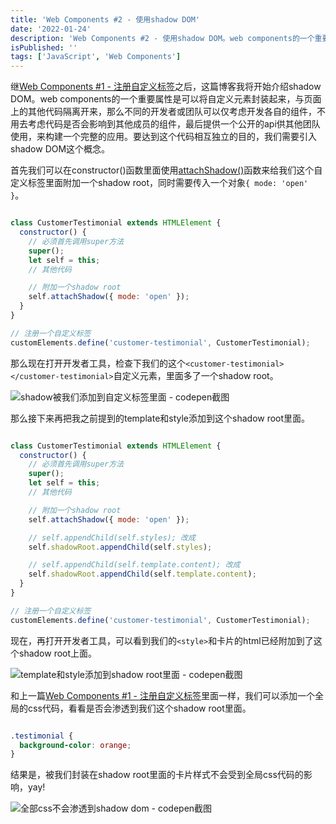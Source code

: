 ```yaml
---
title: 'Web Components #2 - 使用shadow DOM'
date: '2022-01-24'
description: 'Web Components #2 - 使用shadow DOM。web components的一个重要属性是可以将自定义元素封装起来，与页面上的其他代码隔离开来，那么不同的开发者或团队可以仅考虑开发各自的组件，不用去考虑代码是否会影响到其他成员的组件，最后只需要提供一个公开的api接口供其他团队使用即可。'
isPublished: ''
tags: ['JavaScript', 'Web Components']
---
```


继[Web Components #1 - 注册自定义标签](/posts/web-components-define-custom-elements)之后，这篇博客我将开始介绍shadow DOM。web components的一个重要属性是可以将自定义元素封装起来，与页面上的其他代码隔离开来，那么不同的开发者或团队可以仅考虑开发各自的组件，不用去考虑代码是否会影响到其他成员的组件，最后提供一个公开的api供其他团队使用，来构建一个完整的应用。要达到这个代码相互独立的目的，我们需要引入shadow DOM这个概念。

首先我们可以在constructor()函数里面使用[attachShadow()](https://developer.mozilla.org/zh-CN/docs/Web/API/Element/attachShadow)函数来给我们这个自定义标签里面附加一个shadow root，同时需要传入一个对象`{ mode: 'open' }`。

```javascript

class CustomerTestimonial extends HTMLElement {
  constructor() {
    // 必须首先调用super方法
    super();
    let self = this;
    // 其他代码

    // 附加一个shadow root
    self.attachShadow({ mode: 'open' });
  }
}

// 注册一个自定义标签
customElements.define('customer-testimonial', CustomerTestimonial);

```

那么现在打开开发者工具，检查下我们的这个`<customer-testimonial></customer-testimonial>`自定义元素，里面多了一个shadow root。

<img src="https://res.cloudinary.com/brandonzhang/image/upload/v1643040047/brandonzhang.cn/Screenshot_2022-01-24_at_11.38.53_PM_qpahqx.png" alt="shadow被我们添加到自定义标签里面 - codepen截图">

那么接下来再把我之前提到的template和style添加到这个shadow root里面。

```javascript

class CustomerTestimonial extends HTMLElement {
  constructor() {
    // 必须首先调用super方法
    super();
    let self = this;
    // 其他代码

    // 附加一个shadow root
    self.attachShadow({ mode: 'open' });

    // self.appendChild(self.styles); 改成
    self.shadowRoot.appendChild(self.styles);

    // self.appendChild(self.template.content); 改成
    self.shadowRoot.appendChild(self.template.content);
  }
}

// 注册一个自定义标签
customElements.define('customer-testimonial', CustomerTestimonial);

```

现在，再打开开发者工具，可以看到我们的`<style>`和卡片的html已经附加到了这个shadow root上面。

<img src="https://res.cloudinary.com/brandonzhang/image/upload/v1643040049/brandonzhang.cn/Screenshot_2022-01-24_at_11.52.19_PM_nzrpiy.png" alt="template和style添加到shadow root里面 - codepen截图">

和上一篇[Web Components #1 - 注册自定义标签](/posts/web-components-define-custom-elements)里面一样，我们可以添加一个全局的css代码，看看是否会渗透到我们这个shadow root里面。

```css

.testimonial {
  background-color: orange;
} 

```

结果是，被我们封装在shadow root里面的卡片样式不会受到全局css代码的影响，yay!

<img src="https://res.cloudinary.com/brandonzhang/image/upload/v1643040048/brandonzhang.cn/Web-Components-2_l1ur1k.jpg" alt="全部css不会渗透到shadow dom - codepen截图">
